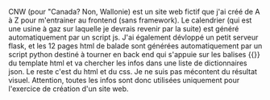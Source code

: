 CNW (pour "Canada? Non, Wallonie) est un site web fictif que j'ai créé de A à Z pour m'entrainer au frontend (sans framework). 
Le calendrier (qui est une usine à gaz sur laquelle je devrais revenir par la suite) est généré automatiquement par un script js. 
J'ai également dévloppé un petit serveur flask, et les 12 pages html de balade sont générées automatiquement par un script python
destiné à tourner en back end qui s'appuie sur les balises {{}} du template html et va chercher les infos dans une liste
de dictionnaires json. 
Le reste c'est du html et du css. Je ne suis pas mécontent du résultat visuel. 
Attention, toutes les infos sont donc utilisées uniquement pour l'exercice de création d'un site web. 

